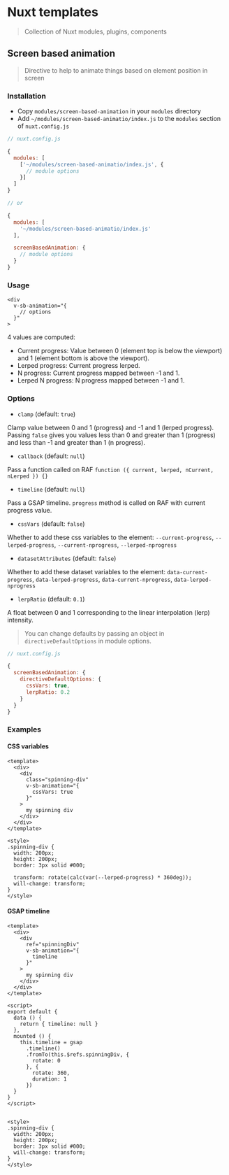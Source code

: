 # Nuxt templates

> Collection of Nuxt modules, plugins, components


## Screen based animation

> Directive to help to animate things based on element position in screen 


### Installation

- Copy `modules/screen-based-animation` in your `modules` directory
- Add `~/modules/screen-based-animatio/index.js` to the `modules` section of `nuxt.config.js`

```js
// nuxt.config.js

{
  modules: [
    ['~/modules/screen-based-animatio/index.js', {
      // module options
    }]
  ]
}

// or

{
  modules: [
    '~/modules/screen-based-animatio/index.js'
  ],

  screenBasedAnimation: {
    // module options
  }
}
```


### Usage


```vue
<div
  v-sb-animation="{
    // options
  }"
>
``` 

4 values are computed: 

- Current progress: Value between 0 (element top is below the viewport) and 1 (element bottom is above the viewport).  
- Lerped progress: Current progress lerped.  
- N progress: Current progress mapped between -1 and 1.  
- Lerped N progress: N progress mapped between -1 and 1. 

### Options

- `clamp` (default: `true`)

Clamp value between 0 and 1 (progress) and -1 and 1 (lerped progress). Passing `false` gives you values less than 0 and greater than 1 (progress) and less than -1 and greater than 1 (n progress).

- `callback` (default: `null`)

Pass a function called on RAF `function ({ current, lerped, nCurrent, nLerped }) {}`

- `timeline` (default: `null`)
  
Pass a GSAP timeline. `progress` method is called on RAF with current progress value.

- `cssVars` (default: `false`)

Whether to add these css variables to the element: `--current-progress`, `--lerped-progress`, `--current-nprogress`, `--lerped-nprogress`

- `datasetAttributes` (default: `false`)
  
Whether to add these dataset variables to the element: `data-current-progress`, `data-lerped-progress`, `data-current-nprogress`, `data-lerped-nprogress`
  
- `lerpRatio` (default: `0.1`)

A float between 0 and 1 corresponding to the linear interpolation (lerp) intensity.

> You can change defaults by passing an object in `directiveDefaultOptions` in module options.

```js
// nuxt.config.js

{
  screenBasedAnimation: {
    directiveDefaultOptions: {
      cssVars: true,
      lerpRatio: 0.2 
    }
  }
}
```


### Examples

#### CSS variables

```vue
<template>
  <div>
    <div
      class="spinning-div"
      v-sb-animation="{
        cssVars: true
      }"
    >
      my spinning div
    </div>
  </div>
</template>

<style>
.spinning-div {
  width: 200px;
  height: 200px;
  border: 3px solid #000;

  transform: rotate(calc(var(--lerped-progress) * 360deg));
  will-change: transform;
}
</style>

```

#### GSAP timeline

```vue
<template>
  <div>
    <div
      ref="spinningDiv"
      v-sb-animation="{
        timeline
      }"
    >
      my spinning div
    </div>
  </div>
</template>

<script>
export default {
  data () {
    return { timeline: null }
  },
  mounted () {
    this.timeline = gsap
      .timeline()
      .fromTo(this.$refs.spinningDiv, {
        rotate: 0
      }, {
        rotate: 360,
        duration: 1
      })
  }
}
</script>


<style>
.spinning-div {
  width: 200px;
  height: 200px;
  border: 3px solid #000;
  will-change: transform;
}
</style>

```
